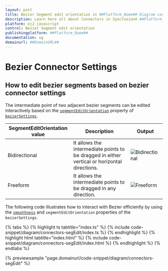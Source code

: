 ```yaml
---
layout: post
title: Bezier Segment edit orientation in ##Platform_Name## Diagram control | Syncfusion®
description: Learn here all about Connectors in Syncfusion® ##Platform_Name## Diagram control of Syncfusion Essential® JS 2 and more.
platform: ej2-javascript
control: Bezier Segment edit orientation
publishingplatform: ##Platform_Name##
documentation: ug
domainurl: ##DomainURL##
---
```

# Bezier Connector Settings

## How to edit bezier segments based on bezier connector settings

The intermediate point of two adjacent bezier segments can be edited interactively based on the [`segmentEditOrientation`](../../../../api/diagram/bezierSegmentEditOrientation/) property of [`bezierSettings`](../../../../api/diagram/bezierSettingsModel/).

| SegmentEditOrientation value | Description | Output |
|-------- | -------- | -------- |
| Bidirectional |It allows the intermediate points to be dragged in either vertical or horizontal directions. | ![Bidirectional](../../../images//bez-bidirectional.gif) |
| Freeform | It allows the intermediate points to be dragged in any direction. | ![Freeform](../../../images//bez-freeform.gif) |

The following code illustrates how to interact with Bezier efficiently by using the [`smoothness`](../../../../api/diagram/bezierSmoothness/) and `segmentEditOrientation` properties of the `bezierSettings`.

{% tabs %}
{% highlight ts tabtitle="index.ts" %}
{% include code-snippet/diagram/connectors-segEdit/index.ts %}
{% endhighlight %}
{% highlight html tabtitle="index.html" %}
{% include code-snippet/diagram/connectors-segEdit/index.html %}
{% endhighlight %}
{% endtabs %}
        
{% previewsample "page.domainurl/code-snippet/diagram/connectors-segEdit" %}